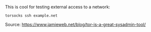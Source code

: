 This is cool for testing external access to a network: 

    torsocks ssh example.net
    
 Source: https://www.jamieweb.net/blog/tor-is-a-great-sysadmin-tool/
